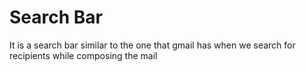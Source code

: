 # Search Bar
 It is a search bar similar to the one that gmail has when we search for recipients while composing the mail
